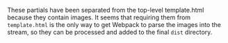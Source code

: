 These partials have been separated from the top-level template.html because they contain images. It seems that requiring them from `template.html` is the only way to get Webpack to parse the images into the stream, so they can be processed and added to the final `dist` directory.
